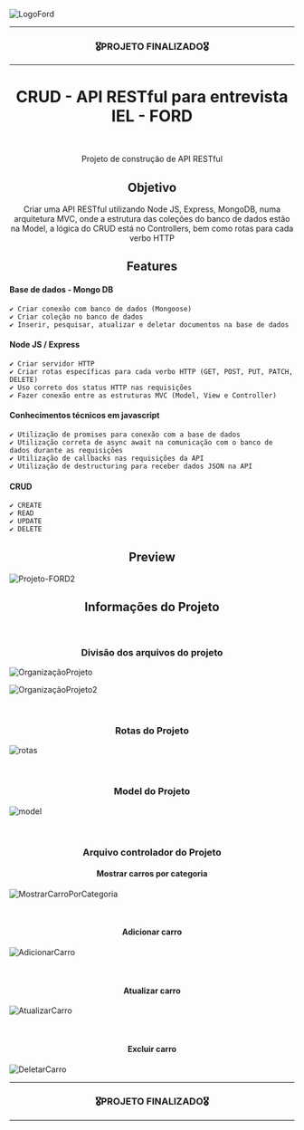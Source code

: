 ![LogoFord](https://user-images.githubusercontent.com/68918326/183781920-2a8375ab-11f3-4a78-a77e-78c1d2ab5e15.PNG)

<hr>
<h3 align="center">🎖️PROJETO FINALIZADO🎖️</h3>
<hr>

<h1 align="center">CRUD - API RESTful para entrevista IEL - FORD</h1>
<br>

<p align="center">Projeto de construção de API RESTful</p>


<h2 align="center">Objetivo</h2>
<p align="center">
  Criar uma API RESTful utilizando Node JS, Express, MongoDB, numa arquitetura MVC, onde a estrutura das coleções do banco de dados estão na Model, a lógica do CRUD está no Controllers, bem como rotas para cada verbo HTTP</p>


<h2 align="center">Features</h2>

  #### Base de dados - Mongo DB
    ✔️ Criar conexão com banco de dados (Mongoose)
    ✔️ Criar coleção no banco de dados
    ✔️ Inserir, pesquisar, atualizar e deletar documentos na base de dados
  
  #### Node JS / Express
    ✔️ Criar servidor HTTP
    ✔️ Criar rotas específicas para cada verbo HTTP (GET, POST, PUT, PATCH, DELETE)
    ✔️ Uso correto dos status HTTP nas requisições
    ✔️ Fazer conexão entre as estruturas MVC (Model, View e Controller)

  #### Conhecimentos técnicos em javascript
    ✔️ Utilização de promises para conexão com a base de dados
    ✔️ Utilização correta de async await na comunicação com o banco de dados durante as requisições
    ✔️ Utilização de callbacks nas requisições da API
    ✔️ Utilização de destructuring para receber dados JSON na API
 
  #### CRUD
    ✔️ CREATE
    ✔️ READ
    ✔️ UPDATE
    ✔️ DELETE

<h2 align="center">Preview</h2>

![Projeto-FORD2](https://user-images.githubusercontent.com/68918326/184011843-5fb6253e-31f5-4abb-aa37-1b6f9cbf38a2.gif)


<h2 align="center">Informações do Projeto</h2><br>

<h3 align="center">Divisão dos arquivos do projeto</h3>

![OrganizaçãoProjeto](https://user-images.githubusercontent.com/68918326/183781786-cf740739-0980-45ac-8119-8a085b18a8d6.PNG)

![OrganizaçãoProjeto2](https://user-images.githubusercontent.com/68918326/184006770-3bad7da9-73e5-4a16-9648-b1a8b1da3596.PNG)


<br>

<h3 align="center">Rotas do Projeto</h3>

![rotas](https://user-images.githubusercontent.com/68918326/184006967-e550575d-a6b6-410a-9ebc-eeb70798b067.PNG)

<br>

<h3 align="center">Model do Projeto</h3>

![model](https://user-images.githubusercontent.com/68918326/184007142-0162b11d-8c73-47bc-9645-ee0c5bb838c6.PNG)

<br>

<h3 align="center">Arquivo controlador do Projeto</h3>
<h4 align="center">Mostrar carros por categoria</h4>

![MostrarCarroPorCategoria](https://user-images.githubusercontent.com/68918326/184007324-511a3c32-303b-4822-aaef-481f0ab999a9.PNG)

<br>

<h4 align="center">Adicionar carro</h4>

![AdicionarCarro](https://user-images.githubusercontent.com/68918326/184008085-6d0151f3-7cd5-424c-b1f9-4c9d35f5bb14.PNG)

<br>

<h4 align="center">Atualizar carro</h4>

![AtualizarCarro](https://user-images.githubusercontent.com/68918326/184007880-701e8351-ffc8-4d11-a676-9dfec0f94cf1.PNG)

<br>

<h4 align="center">Excluir carro</h4>

![DeletarCarro](https://user-images.githubusercontent.com/68918326/184007752-b8c36e51-fa87-46e2-ac50-03040808e501.PNG)

<hr>
<h3 align="center">🎖️PROJETO FINALIZADO🎖️</h3>
<hr>
